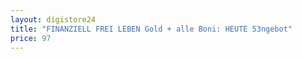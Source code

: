```yaml
---
layout: digistore24
title: "FINANZIELL FREI LEBEN Gold + alle Boni: HEUTE 53ngebot"
price: 97
---
```

